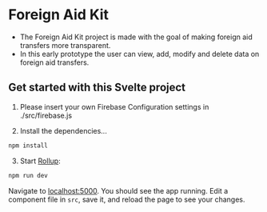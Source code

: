 # Foreign Aid Kit

* The Foreign Aid Kit project is made with the goal of making foreign aid transfers more transparent.
* In this early prototype the user can view, add, modify and delete data on foreign aid transfers.

## Get started with this Svelte project

1) Please insert your own Firebase Configuration settings in ./src/firebase.js 

2) Install the dependencies...

```bash
npm install
```

3) Start [Rollup](https://rollupjs.org):

```bash
npm run dev
```

Navigate to [localhost:5000](http://localhost:5000). You should see the app running. Edit a component file in `src`, save it, and reload the page to see your changes.